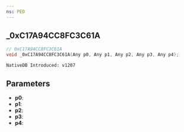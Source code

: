 ```yaml
---
ns: PED
---
```

## _0xC17A94CC8FC3C61A

```c
// 0xC17A94CC8FC3C61A
void _0xC17A94CC8FC3C61A(Any p0, Any p1, Any p2, Any p3, Any p4);
```

```
NativeDB Introduced: v1207
```

## Parameters
* **p0**:
* **p1**:
* **p2**:
* **p3**:
* **p4**:
